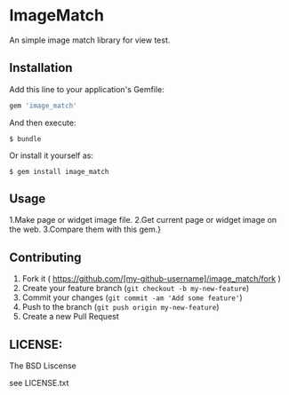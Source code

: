 # ImageMatch

An simple image match library for view test.

## Installation

Add this line to your application's Gemfile:

```ruby
gem 'image_match'
```

And then execute:

    $ bundle

Or install it yourself as:

    $ gem install image_match

## Usage

1.Make page or widget image file.
2.Get current page or widget image on the web.
3.Compare them with this gem.}

## Contributing

1. Fork it ( https://github.com/[my-github-username]/image_match/fork )
2. Create your feature branch (`git checkout -b my-new-feature`)
3. Commit your changes (`git commit -am 'Add some feature'`)
4. Push to the branch (`git push origin my-new-feature`)
5. Create a new Pull Request

## LICENSE:

The BSD Liscense

see LICENSE.txt
